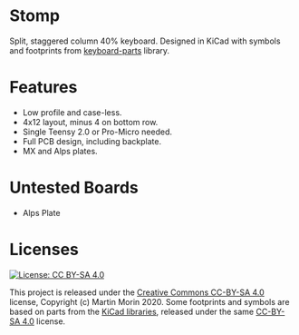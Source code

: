 # Stomp
Split, staggered column 40% keyboard. Designed in KiCad with symbols and footprints from [keyboard-parts](https://github.com/mvmorin/keyboard-parts) library.

# Features
* Low profile and case-less.
* 4x12 layout, minus 4 on bottom row.
* Single Teensy 2.0 or Pro-Micro needed.
* Full PCB design, including backplate.
* MX and Alps plates.

# Untested Boards
* Alps Plate

# Licenses
[![License: CC BY-SA 4.0](https://i.creativecommons.org/l/by-sa/4.0/88x31.png)](https://creativecommons.org/licenses/by-sa/4.0/)

This project is released under the [Creative Commons CC-BY-SA 4.0](https://creativecommons.org/licenses/by-sa/4.0/legalcode) license, Copyright (c) Martin Morin 2020.
Some footprints and symbols are based on parts from the [KiCad libraries](https://kicad-pcb.org/libraries/), released under the same [CC-BY-SA 4.0](https://creativecommons.org/licenses/by-sa/4.0/legalcode) license.
